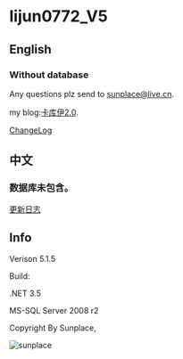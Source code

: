 lijun0772_V5
=================
## English

### Without database

Any questions plz send to [sunplace@live.cn](mailto:sunplace@live.cn).

my blog:[卡库伊2.0](http://kkii.org).

[ChangeLog](ChangeLog.md)

## 中文

### 数据库未包含。

[更新日志](ChangeLog.md)

## Info

Verison 5.1.5

Build:

.NET 3.5

MS-SQL Server 2008 r2

Copyright By Sunplace,

![sunplace](https://kkii.org/copyright_by_sunplace.png)
